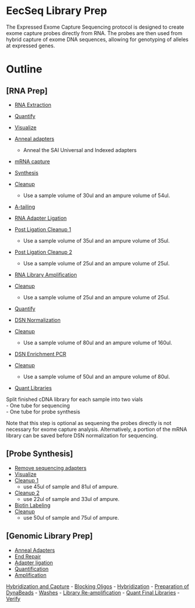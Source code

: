 EecSeq Library Prep
================

The Expressed Exome Capture Sequencing protocol is designed to create
exome capture probes directly from RNA. The probes are then used from
hybrid capture of exome DNA sequences, allowing for genotyping of
alleles at expressed genes.

# Outline

## \[RNA Prep\]

  - [RNA
    Extraction](https://pinskylab.github.io/laboratory/protocols/rna_extraction_tri.nb.html)

  - [Quantify](https://pinskylab.github.io/laboratory/protocols/Qubit-HS.nb.html)

  - [Visualize](https://pinskylab.github.io/laboratory/protocols/bioanalyzer.nb.html)

  - [Anneal
    adapters](https://pinskylab.github.io/laboratory/protocols/anneal.nb.html)
    
      - Anneal the SAI Universal and Indexed adapters

  - [mRNA
    capture](https://pinskylab.github.io/laboratory/protocols/mrna-capture.nb.html)

  - [Synthesis](https://pinskylab.github.io/laboratory/protocols/synthesis_eecseq.nb.html)

  - [Cleanup](https://pinskylab.github.io/laboratory/protocols/ampure.nb.html)
    
      - Use a sample volume of 30ul and an ampure volume of 54ul.

  - [A-tailing](https://pinskylab.github.io/laboratory/protocols/a-tailing.nb.html)

  - [RNA Adapter
    Ligation](https://pinskylab.github.io/laboratory/protocols/rna_ligation_eecseq.nb.html)

  - [Post Ligation
    Cleanup 1](https://pinskylab.github.io/laboratory/protocols/ampure.nb.html)
    
      - Use a sample volume of 35ul and an ampure volume of 35ul.

  - [Post Ligation
    Cleanup 2](https://pinskylab.github.io/laboratory/protocols/ampure.nb.html)
    
      - Use a sample volume of 25ul and an ampure volume of 25ul.

  - [RNA Library
    Amplification](https://pinskylab.github.io/laboratory/protocols/rna_amp_eecseq.nb.html)

  - [Cleanup](https://pinskylab.github.io/laboratory/protocols/ampure.nb.html)
    
      - Use a sample volume of 25ul and an ampure volume of 25ul.

  - [Quantify](https://pinskylab.github.io/laboratory/protocols/Qubit-HS.nb.html)

  - [DSN
    Normalization](https://pinskylab.github.io/laboratory/protocols/dsn-norm.nb.html)  

  - [Cleanup](https://pinskylab.github.io/laboratory/protocols/ampure.nb.html)
    
      - Use a sample volume of 80ul and an ampure volume of 160ul.

  - [DSN Enrichment
    PCR](https://pinskylab.github.io/laboratory/protocols/dsn-pcr.nb.html)

  - [Cleanup](https://pinskylab.github.io/laboratory/protocols/ampure.nb.html)
    
      - Use a sample volume of 50ul and an ampure volume of 80ul.

  - [Quant
    Libraries](https://pinskylab.github.io/laboratory/protocols/Qubit-HS.nb.html)

Split finished cDNA library for each sample into two vials  
\- One tube for sequencing  
\- One tube for probe synthesis

Note that this step is optional as sequening the probes directly is not
necessary for exome capture analysis. Alternatively, a portion of the
mRNA library can be saved before DSN normalization for sequencing.

## \[Probe Synthesis\]

  - [Remove sequencing
    adapters](\(https://pinskylab.github.io/laboratory/protocols/remove-adapters_eecseq.nb.html\))  
  - [Visualize](https://pinskylab.github.io/laboratory/protocols/bioanalyzer.nb.html)  
  - [Cleanup 1](https://pinskylab.github.io/laboratory/protocols/ampure.nb.html)
      - use 45ul of sample and 81ul of ampure.
  - [Cleanup 2](https://pinskylab.github.io/laboratory/protocols/ampure.nb.html)
      - use 22ul of sample and 33ul of ampure.
  - [Biotin
    Labeling](https://pinskylab.github.io/laboratory/protocols/biotin_eecseq.nb.html)
  - [Cleanup](https://pinskylab.github.io/laboratory/protocols/ampure.nb.html)
      - use 50ul of sample and 75ul of ampure.

## \[Genomic Library Prep\]

  - [Anneal Adapters](#anneal-adapters)
  - [End Repair](#end-repair)
  - [Adapter ligation](#adapter-ligation)
  - [Quantification](#quant-samples)
  - [Amplification](#library-amplification)

[Hybridization and Capture](#hybridization-and-capture) - [Blocking
Oligos](#blocking-oligos) - [Hybridization](#hybridization) -
[Preparation of DynaBeads](#preparation-of-dynabeads) -
[Washes](#washes) - [Library
Re-amplification](#library-re-amplification) - [Quant Final
Libraries](#quant-samples) - [Verify](#verify)
